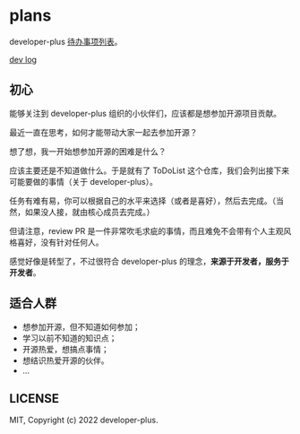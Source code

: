 # plans

developer-plus [待办事项列表](https://github.com/developer-plus/plans/issues)。

[dev log](./DEV.md)

## 初心

能够关注到 developer-plus 组织的小伙伴们，应该都是想参加开源项目贡献。

最近一直在思考，如何才能带动大家一起去参加开源？

想了想，我一开始想参加开源的困难是什么？

应该主要还是不知道做什么。于是就有了 ToDoList 这个仓库，我们会列出接下来可能要做的事情（关于 developer-plus）。

任务有难有易，你可以根据自己的水平来选择（或者是喜好），然后去完成。（当然，如果没人接，就由核心成员去完成。）

但请注意，review PR 是一件非常吹毛求疵的事情，而且难免不会带有个人主观风格喜好，没有针对任何人。

感觉好像是转型了，不过很符合 developer-plus 的理念，**来源于开发者，服务于开发者**。

## 适合人群

- 想参加开源，但不知道如何参加；
- 学习以前不知道的知识点；
- 开源热爱，想搞点事情；
- 想结识热爱开源的伙伴。
- ...


## LICENSE

MIT, Copyright (c) 2022 developer-plus.
